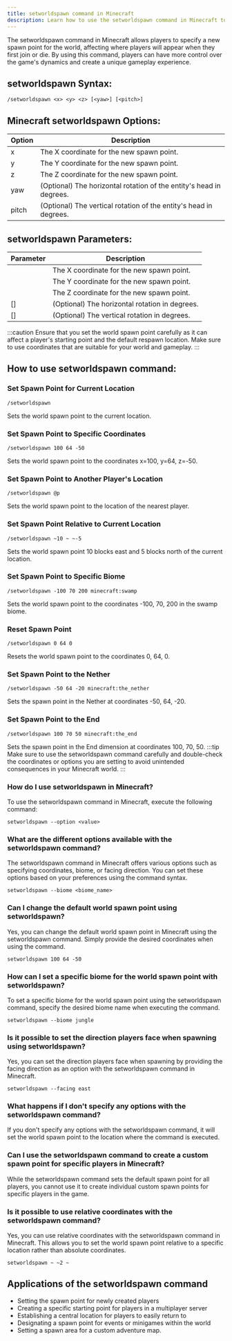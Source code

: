 ```yaml
---
title: setworldspawn command in Minecraft
description: Learn how to use the setworldspawn command in Minecraft to change the world's spawn point and control player respawning.
---
```


The setworldspawn command in Minecraft allows players to specify a new spawn point for the world, affecting where players will appear when they first join or die. By using this command, players can have more control over the game's dynamics and create a unique gameplay experience.
## setworldspawn Syntax:
```console
/setworldspawn <x> <y> <z> [<yaw>] [<pitch>]
```
## Minecraft setworldspawn Options:
| Option | Description                           |
|--------|---------------------------------------|
| x      | The X coordinate for the new spawn point. |
| y      | The Y coordinate for the new spawn point. |
| z      | The Z coordinate for the new spawn point. |
| yaw    | (Optional) The horizontal rotation of the entity's head in degrees. |
| pitch  | (Optional) The vertical rotation of the entity's head in degrees. |

## setworldspawn Parameters:
| Parameter | Description                                      |
|-----------|--------------------------------------------------|
| <x>       | The X coordinate for the new spawn point.        |
| <y>       | The Y coordinate for the new spawn point.        |
| <z>       | The Z coordinate for the new spawn point.        |
| [<yaw>]   | (Optional) The horizontal rotation in degrees.   |
| [<pitch>] | (Optional) The vertical rotation in degrees.     |

:::caution
Ensure that you set the world spawn point carefully as it can affect a player's starting point and the default respawn location. Make sure to use coordinates that are suitable for your world and gameplay.
:::
## How to use setworldspawn command:
### Set Spawn Point for Current Location
```console
/setworldspawn
```
Sets the world spawn point to the current location.

### Set Spawn Point to Specific Coordinates
```console
/setworldspawn 100 64 -50
```
Sets the world spawn point to the coordinates x=100, y=64, z=-50.

### Set Spawn Point to Another Player's Location
```console
/setworldspawn @p
```
Sets the world spawn point to the location of the nearest player.

### Set Spawn Point Relative to Current Location
```console
/setworldspawn ~10 ~ ~-5
```
Sets the world spawn point 10 blocks east and 5 blocks north of the current location.

### Set Spawn Point to Specific Biome
```console
/setworldspawn -100 70 200 minecraft:swamp
```
Sets the world spawn point to the coordinates -100, 70, 200 in the swamp biome.

### Reset Spawn Point
```console
/setworldspawn 0 64 0
```
Resets the world spawn point to the coordinates 0, 64, 0.

### Set Spawn Point to the Nether
```console
/setworldspawn -50 64 -20 minecraft:the_nether
```
Sets the spawn point in the Nether at coordinates -50, 64, -20.

### Set Spawn Point to the End
```console
/setworldspawn 100 70 50 minecraft:the_end
```
Sets the spawn point in the End dimension at coordinates 100, 70, 50.
:::tip
Make sure to use the setworldspawn command carefully and double-check the coordinates or options you are setting to avoid unintended consequences in your Minecraft world.
:::

### How do I use setworldspawn in Minecraft?
To use the setworldspawn command in Minecraft, execute the following command:
```console
setworldspawn --option <value>
```

### What are the different options available with the setworldspawn command?
The setworldspawn command in Minecraft offers various options such as specifying coordinates, biome, or facing direction. You can set these options based on your preferences using the command syntax.
```console
setworldspawn --biome <biome_name>
```

### Can I change the default world spawn point using setworldspawn?
Yes, you can change the default world spawn point in Minecraft using the setworldspawn command. Simply provide the desired coordinates when using the command.
```console
setworldspawn 100 64 -50
```

### How can I set a specific biome for the world spawn point with setworldspawn?
To set a specific biome for the world spawn point using the setworldspawn command, specify the desired biome name when executing the command.
```console
setworldspawn --biome jungle
```

### Is it possible to set the direction players face when spawning using setworldspawn?
Yes, you can set the direction players face when spawning by providing the facing direction as an option with the setworldspawn command in Minecraft.
```console
setworldspawn --facing east
```

### What happens if I don't specify any options with the setworldspawn command?
If you don't specify any options with the setworldspawn command, it will set the world spawn point to the location where the command is executed. 

### Can I use the setworldspawn command to create a custom spawn point for specific players in Minecraft?
While the setworldspawn command sets the default spawn point for all players, you cannot use it to create individual custom spawn points for specific players in the game.

### Is it possible to use relative coordinates with the setworldspawn command?
Yes, you can use relative coordinates with the setworldspawn command in Minecraft. This allows you to set the world spawn point relative to a specific location rather than absolute coordinates.
```console
setworldspawn ~ ~2 ~
```
## Applications of the setworldspawn command

- Setting the spawn point for newly created players
- Creating a specific starting point for players in a multiplayer server
- Establishing a central location for players to easily return to
- Designating a spawn point for events or minigames within the world
- Setting a spawn area for a custom adventure map.